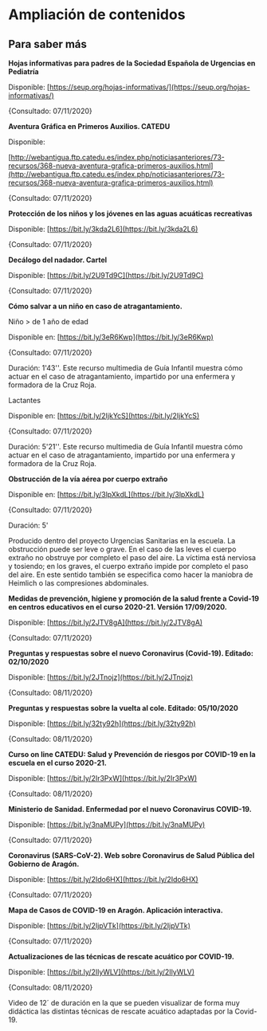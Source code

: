 # Ampliación de contenidos

## Para saber más

**Hojas informativas para padres de la Sociedad Española de Urgencias en Pediatría**

Disponible: [https://seup.org/hojas-informativas/](https://seup.org/hojas-informativas/)

{Consultado: 07/11/2020}

**Aventura Gráfica en Primeros Auxilios. CATEDU**

Disponible:

[http://webantigua.ftp.catedu.es/index.php/noticiasanteriores/73-recursos/368-nueva-aventura-grafica-primeros-auxilios.html](http://webantigua.ftp.catedu.es/index.php/noticiasanteriores/73-recursos/368-nueva-aventura-grafica-primeros-auxilios.html)

{Consultado: 07/11/2020}

**Protección de los niños y los jóvenes en las aguas acuáticas recreativas**

Disponible: [https://bit.ly/3kda2L6](https://bit.ly/3kda2L6)

{Consultado: 07/11/2020}

**Decálogo del nadador. Cartel**

Disponible: [https://bit.ly/2U9Td9C](https://bit.ly/2U9Td9C)

{Consultado: 07/11/2020}

**Cómo salvar a un niño en caso de atragantamiento.**

Niño > de 1 año de edad

Disponible en: [https://bit.ly/3eR6Kwp](https://bit.ly/3eR6Kwp)  

{Consultado: 07/11/2020}

Duración: 1'43''. Este recurso multimedia de Guía Infantil muestra cómo actuar en el caso de atragantamiento, impartido por una enfermera y formadora de la Cruz Roja.

Lactantes

Disponible en: [https://bit.ly/2IjkYcS](https://bit.ly/2IjkYcS)  

{Consultado: 07/11/2020}

Duración: 5'21''. Este recurso multimedia de Guía Infantil muestra cómo actuar en el caso de atragantamiento, impartido por una enfermera y formadora de la Cruz Roja.

**Obstrucción de la vía aérea por cuerpo extraño**

Disponible en: [https://bit.ly/3lpXkdL](https://bit.ly/3lpXkdL) 

{Consultado: 07/11/2020}

Duración: 5'

Producido dentro del proyecto Urgencias Sanitarias en la escuela. La obstrucción puede ser leve o grave. En el caso de las leves el cuerpo extraño no obstruye por completo el paso del aire. La víctima está nerviosa y tosiendo; en los graves, el cuerpo extraño impide por completo el paso del aire. En este sentido también se especifica como hacer la maniobra de Heimlich o las compresiones abdominales.

**Medidas de prevención, higiene y promoción de la salud frente a Covid-19 en centros educativos en el curso 2020-21. Versión 17/09/2020.**

Disponible: [https://bit.ly/2JTV8gA](https://bit.ly/2JTV8gA) 

{Consultado: 07/11/2020}

**Preguntas y respuestas sobre el nuevo Coronavirus (Covid-19). Editado: 02/10/2020**

Disponible: [https://bit.ly/2JTnojz](https://bit.ly/2JTnojz)

{Consultado: 08/11/2020}

**Preguntas y respuestas sobre la vuelta al cole. Editado: 05/10/2020**

Disponible: [https://bit.ly/32ty92h](https://bit.ly/32ty92h) 

{Consultado: 08/11/2020}

**Curso on line CATEDU: Salud y Prevención de riesgos por COVID-19 en la escuela en el curso 2020-21.**

Disponible: [https://bit.ly/2Ir3PxW](https://bit.ly/2Ir3PxW) 

{Consultado: 08/11/2020}

**Ministerio de Sanidad. Enfermedad por el nuevo Coronavirus COVID-19.**

Disponible: [https://bit.ly/3naMUPy](https://bit.ly/3naMUPy) 

{Consultado: 07/11/2020}

**Coronavirus (SARS-CoV-2). Web sobre Coronavirus de Salud Pública del Gobierno de Aragón.**

Disponible: [https://bit.ly/2Ido6HX](https://bit.ly/2Ido6HX) 

{Consultado: 07/11/2020}

**Mapa de Casos de COVID-19 en Aragón. Aplicación interactiva.**

Disponible: [https://bit.ly/2IjpVTk](https://bit.ly/2IjpVTk) 

{Consultado: 07/11/2020}

**Actualizaciones de las técnicas de rescate acuático por COVID-19.**

Disponible: [https://bit.ly/2IlyWLV](https://bit.ly/2IlyWLV)

{Consultado: 08/11/2020}

Video de 12´ de duración en la que se pueden visualizar de forma muy didáctica las distintas técnicas de rescate acuático adaptadas por la Covid-19.
